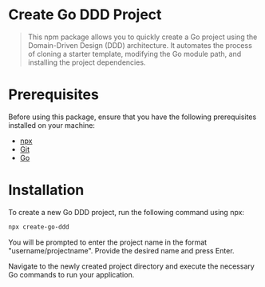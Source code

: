 # Create Go DDD Project

> This npm package allows you to quickly create a Go project using the Domain-Driven Design (DDD) architecture. It automates the process of cloning a starter template, modifying the Go module path, and installing the project dependencies.

# Prerequisites
Before using this package, ensure that you have the following prerequisites installed on your machine:

- [npx](https://www.npmjs.com/package/npx)
- [Git](https://git-scm.com)
- [Go](https://golang.org)

# Installation

To create a new Go DDD project, run the following command using npx:

```bash
npx create-go-ddd
```

You will be prompted to enter the project name in the format "username/projectname". Provide the desired name and press Enter.

Navigate to the newly created project directory and execute the necessary Go commands to run your application.
